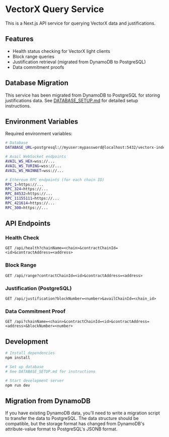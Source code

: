 # VectorX Query Service

This is a Next.js API service for querying VectorX data and justifications.

## Features

- Health status checking for VectorX light clients
- Block range queries
- Justification retrieval (migrated from DynamoDB to PostgreSQL)
- Data commitment proofs

## Database Migration

This service has been migrated from DynamoDB to PostgreSQL for storing justifications data. See [DATABASE_SETUP.md](./DATABASE_SETUP.md) for detailed setup instructions.

## Environment Variables

Required environment variables:

```bash
# Database
DATABASE_URL=postgresql://myuser:mypassword@localhost:5432/vectorx-indexer

# Avail WebSocket endpoints
AVAIL_WS_HEX=wss://...
AVAIL_WS_TURING=wss://...
AVAIL_WS_MAINNET=wss://...

# Ethereum RPC endpoints (for each chain ID)
RPC_1=https://...
RPC_324=https://...
RPC_84532=https://...
RPC_11155111=https://...
RPC_421614=https://...
RPC_300=https://...

```

## API Endpoints

### Health Check
```
GET /api/health?chainName=<chain>&contractChainId=<id>&contractAddress=<address>
```

### Block Range
```
GET /api/range?contractChainId=<id>&contractAddress=<address>
```

### Justification (PostgreSQL)
```
GET /api/justification?blockNumber=<number>&availChainId=<chain_id>
```

### Data Commitment Proof
```
GET /api?chainName=<chain>&contractChainId=<id>&contractAddress=<address>&blockNumber=<number>
```

## Development

```bash
# Install dependencies
npm install

# Set up database
# See DATABASE_SETUP.md for instructions

# Start development server
npm run dev
```

## Migration from DynamoDB

If you have existing DynamoDB data, you'll need to write a migration script to transfer the data to PostgreSQL. The data structure should be compatible, but the storage format has changed from DynamoDB's attribute-value format to PostgreSQL's JSONB format. 
